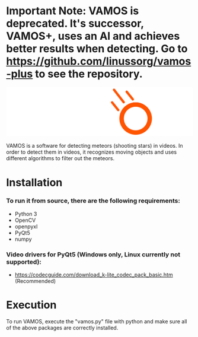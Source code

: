 # Important Note: VAMOS is deprecated. It's successor, VAMOS+, uses an AI and achieves better results when detecting. Go to https://github.com/linussorg/vamos-plus to see the repository.

![VAMOS Logo](files/vamos_logo_white.png)

VAMOS is a software for detecting meteors (shooting stars) in videos. In order to detect them in videos, it recognizes moving objects and uses different algorithms to filter out the meteors.

# Installation
### To run it from source, there are the following requirements:
- Python 3
- OpenCV
- openpyxl
- PyQt5
- numpy

### Video drivers for PyQt5 (Windows only, Linux currently not supported):
- https://codecguide.com/download_k-lite_codec_pack_basic.htm (Recommended)

# Execution
To run VAMOS, execute the "vamos.py" file with python and make sure all of the above packages are correctly installed.
